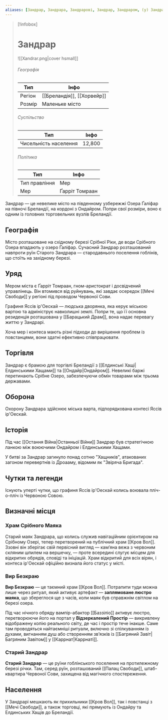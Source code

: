 ```yaml
---
aliases: [Зандрар, Зандрара, Зандрарові, Зандрар, Зандраром, (у) Зандрарі]
---
```


> [!infobox]
> 
> # Зандрар
> ![[Xandrar.png|cover hsmall]]
> ###### Географія
> |Тип|Інфо|
> |---|---|
> |Регіон|[[Бреландія]], [[Хорвейр]]|
> |Розмір|Маленьке місто|
> 
> ###### Суспільство
> |Тип|Інфо|
> |---|---|
> |Чисельність населення|12,800|
> 
> ###### Політика
> |Тип|Інфо|
> |---|---|
> |Тип правління|Мер|
> |Мер|Ґарріт Томраан|

Зандрар — це невелике місто на південному узбережжі Озера Ґаліфар на півночі Бреландії, на кордоні з Ондайром. Попри свої розміри, воно є одним із головних торговельних вузлів Бреландії.

## Географія

Місто розташоване на східному березі Срібної Ріки, де води Срібного Озера впадають у озеро Ґаліфар. Сучасний Зандрар розташований навпроти руїн Старого Зандрара — стародавнього поселення гоблінів, що стоїть на західному березі.

## Уряд

Мером міста є Ґарріт Томраан, гном-аристократ і досвідчений управлінець. Він втомився від руйнувань, які завдає осередок [[Мечі Свободи]] у регіоні під проводом Червоної Сови.

Графиня Яссів ір'Оескай — людська дворянка, яка керує міською вартою та адмініструє навколишні землі. Попри те, що її основна резиденція розташована у [[Барацький Драм]], вона надає перевагу життю у Зандрарі.

Хоча мер і контеса мають різні підходи до вирішення проблем із повстанцями, вони здатні ефективно співпрацювати.

## Торгівля

Зандрар є брамою для торгівлі Бреландії з [[Елдинські Хащі|Елдинськими Хащами]] та [[Ондайр|Ондайром]]. Невеликі баржі перетинають Срібне Озеро, забезпечуючи обмін товарами між трьома державами.

## Оборона

Охорону Зандрара здійснює міська варта, підпорядкована контесі Яссів ір'Оескай.

## Історія

Під час [[Остання Війна|Останньої Війни]] Зандрар був стратегічною ланкою між воюючими Ондайром і Елдинськими Хащами.

У битві за Зандрар загинуло понад сотню "Хащників", атакованих загоном перевертнів із Дроааму, відомим як "Звіряча Бригада".

## Чутки та легенди

Існують уперті чутки, що графиня Яссів ір'Оескай колись воювала пліч-о-пліч із Червоною Совою.

## Визначні місця

### Храм Срібного Маяка

Старий маяк Зандрара, що колись служив навігаційним орієнтиром на Срібному Озері, тепер перетворений на публічний храм [[Кров Вол]]. Ззовні він зберігає свій первісний вигляд — кам’яна вежа з червоним скляним шпилем на вершечку, — проте всередині слугує місцем для відкритих обрядів, сповіді та ініціацій. Храм відкритий для всіх вірян, і контеса ір'Оескай офіційно визнала його статус у місті.

### Вир Безкраю

**Вир Безкраю** — це таємний храм [[Кров Вол]]. Потрапити туди можна лише через ритуал, який активує артефакт — **заплямоване люстро маяка**, що збереглося ще з часів, коли маяк був справжнім світлом на березі озера.

Під час нічного обряду вампір-абактор [[Баззіліо]] активує люстро, перетворюючи його на портал у **Відзеркалений Простір** — викривлену відображену копію реального світу, де час і простір тече інакше. Саме там проводяться найтаємніші ритуали, включно зі спілкуванням із духами, вигнанням душ або створенням зв’язків із [[Багряний Завіт|Багряним Завітом]] у [[Каррнат|Каррнаті]].

### Старий Зандрар

**Старий Зандрар** — це руїни гоблінського поселення на протилежному березі річки. Там, серед руїн, розташований [[Палац Свободи]], штаб-квартира Червоної Сови, захищена від магічного спостереження.

## Населення

У Зандрарі мешкають як прихильники [[Кров Вол]], так і повстанці з [[Мечі Свободи]], а також торговці, які прямують із Ондайру та Елдинських Хащів до Бреландії.
